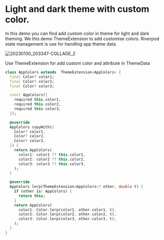 # Light and dark theme with custom color.


In this demo you can find add custom color in theme for light and dark theming. We this demo ThemeExtension to add customise colors.
Riverpod state management is use for handling app theme data.


![20230130_203347-COLLAGE_2](https://user-images.githubusercontent.com/25680329/215519691-3dd8654b-85b5-4e46-bb10-cbf9755c384e.jpg)

Use ThemeExtension for add custom color and attribute in ThemeData

```dart
class AppColors extends  ThemeExtension<AppColors> {
  final Color? color1;
  final Color? color2;
  final Color? color3;

  const AppColors({
    required this.color1,
    required this.color2,
    required this.color3,
  });

  @override
  AppColors copyWith({
    Color? color1,
    Color? color2,
    Color? color3,
  }) {
    return AppColors(
      color1: color1 ?? this.color1,
      color2: color2 ?? this.color2,
      color3: color3 ?? this.color3,
    );
  }

  @override
  AppColors lerp(ThemeExtension<AppColors>? other, double t) {
    if (other is! AppColors) {
      return this;
    }
    return AppColors(
      color1: Color.lerp(color1, other.color1, t),
      color2: Color.lerp(color2, other.color2, t),
      color3: Color.lerp(color3, other.color3, t),
    );
  }
}
```

